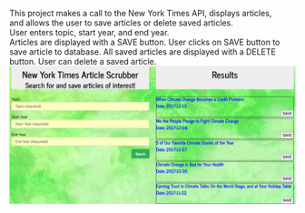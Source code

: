 This project makes a call to the New York Times API, displays articles,   
and allows the user to save articles or delete saved articles.  
User enters topic, start year, and end year.  
Articles are displayed with a SAVE button. User clicks on SAVE button to save article to database.
All saved articles are displayed with a DELETE button. User can delete a saved article. 
![alt text](nytreact.png) 
